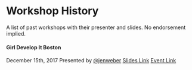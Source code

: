 # Workshop History

A list of past workshops with their presenter and slides. No endorsement implied.

#### Girl Develop It Boston
December 15th, 2017
Presented by [@jenweber](https://github.com/jenweber)
[Slides Link](https://docs.google.com/presentation/d/1hUg_weR8zLSyBbhxw3If6ajcJyj7NFwlZKSuubU8NOE/edit?usp=sharing)
[Event Link](https://www.meetup.com/Girl-Develop-It-Boston/events/241856183/)
